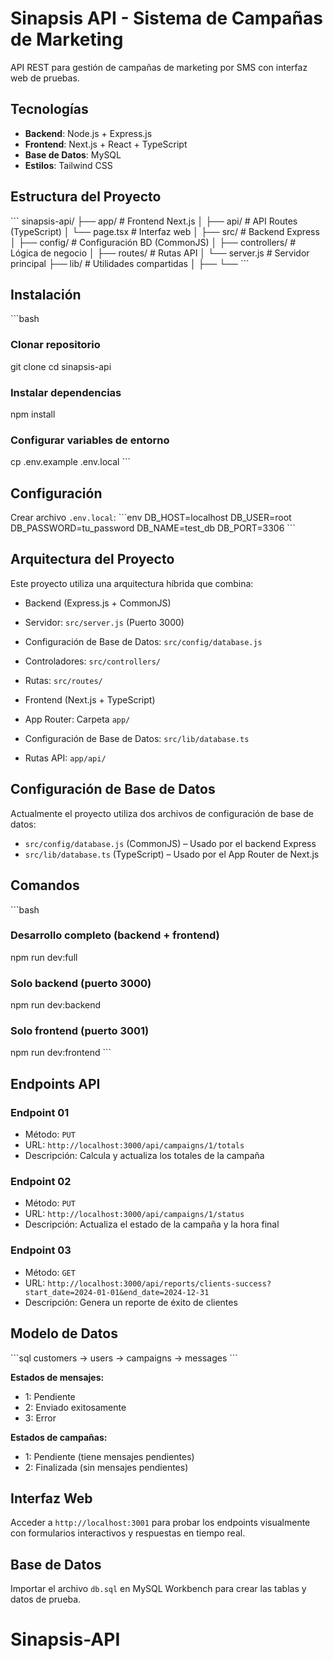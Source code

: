 # Sinapsis API - Sistema de Campañas de Marketing

API REST para gestión de campañas de marketing por SMS con interfaz web de pruebas.

## Tecnologías

- **Backend**: Node.js + Express.js
- **Frontend**: Next.js + React + TypeScript
- **Base de Datos**: MySQL
- **Estilos**: Tailwind CSS



## Estructura del Proyecto

\`\`\`
sinapsis-api/
├── app/                 # Frontend Next.js
│   ├── api/             # API Routes (TypeScript)
│   └── page.tsx         # Interfaz web
│
├── src/                 # Backend Express
│   ├── config/          # Configuración BD (CommonJS)
│   ├── controllers/     # Lógica de negocio
│   ├── routes/          # Rutas API
│   └── server.js        # Servidor principal
├── lib/                 # Utilidades compartidas
│
├──
└──
\`\`\`



## Instalación

\`\`\`bash
### Clonar repositorio
git clone <repo-url>
cd sinapsis-api

### Instalar dependencias
npm install

### Configurar variables de entorno
cp .env.example .env.local
\`\`\`

## Configuración

Crear archivo `.env.local`:
\`\`\`env
DB_HOST=localhost
DB_USER=root
DB_PASSWORD=tu_password
DB_NAME=test_db
DB_PORT=3306
\`\`\`



## Arquitectura del Proyecto

Este proyecto utiliza una arquitectura híbrida que combina:

- Backend (Express.js + CommonJS)
- Servidor: `src/server.js` (Puerto 3000)
- Configuración de Base de Datos: `src/config/database.js`
- Controladores: `src/controllers/`
- Rutas: `src/routes/`

- Frontend (Next.js + TypeScript)
- App Router: Carpeta `app/`
- Configuración de Base de Datos: `src/lib/database.ts`
- Rutas API: `app/api/`


## Configuración de Base de Datos

Actualmente el proyecto utiliza dos archivos de configuración de base de datos:

- `src/config/database.js` (CommonJS) – Usado por el backend Express
- `src/lib/database.ts` (TypeScript) – Usado por el App Router de Next.js



## Comandos

\`\`\`bash
### Desarrollo completo (backend + frontend)
npm run dev:full

### Solo backend (puerto 3000)
npm run dev:backend

### Solo frontend (puerto 3001)
npm run dev:frontend
\`\`\`



## Endpoints API

### Endpoint 01
- Método: `PUT`  
- URL: `http://localhost:3000/api/campaigns/1/totals`  
- Descripción: Calcula y actualiza los totales de la campaña

### Endpoint 02
- Método: `PUT`
- URL: `http://localhost:3000/api/campaigns/1/status`  
- Descripción: Actualiza el estado de la campaña y la hora final

### Endpoint 03
- Método: `GET`  
- URL: `http://localhost:3000/api/reports/clients-success?start_date=2024-01-01&end_date=2024-12-31`  
- Descripción: Genera un reporte de éxito de clientes



## Modelo de Datos

\`\`\`sql
customers -> users -> campaigns -> messages
\`\`\`

**Estados de mensajes:**
- 1: Pendiente
- 2: Enviado exitosamente  
- 3: Error

**Estados de campañas:**
- 1: Pendiente (tiene mensajes pendientes)
- 2: Finalizada (sin mensajes pendientes)

## Interfaz Web

Acceder a `http://localhost:3001` para probar los endpoints visualmente con formularios interactivos y respuestas en tiempo real.

## Base de Datos

Importar el archivo `db.sql` en MySQL Workbench para crear las tablas y datos de prueba.

# Sinapsis-API
